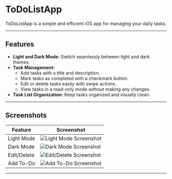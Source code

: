 # ToDoListApp

ToDoListApp is a simple and efficient iOS app for managing your daily tasks.

---

## Features

- **Light and Dark Mode:** Switch seamlessly between light and dark themes.
- **Task Management:** 
  - Add tasks with a title and description.
  - Mark tasks as completed with a checkmark button.
  - Edit or delete tasks easily with swipe actions.
  - View tasks in a read-only mode without making any changes.
- **Task List Organization:** Keep tasks organized and visually clean.

---

## Screenshots

| Feature       | Screenshot                           |
|---------------|--------------------------------------|
| Light Mode    | ![Light Mode Screenshot](ToDoListApp/Screenshots/light.png) |
| Dark Mode     | ![Dark Mode Screenshot](ToDoListApp/Screenshots/dark.png)   |
| Edit/Delete   | ![Edit/Delete Screenshot](ToDoListApp/Screenshots/editDelete.png) |
| Add To-Do     | ![Add To-Do Screenshot](ToDoListApp/Screenshots/addToDo.png) |


---
